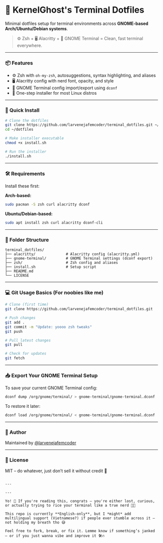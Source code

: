 # 🧠 KernelGhost's Terminal Dotfiles

Minimal dotfiles setup for terminal environments across **GNOME-based Arch/Ubuntu/Debian systems**.

> ⚙️ Zsh + 🖥 Alacritty + 🧪 GNOME Terminal = Clean, fast terminal everywhere.

---

### 📦 Features

- ⚙️ Zsh with `oh-my-zsh`, autosuggestions, syntax highlighting, and aliases
- 🖥 Alacritty config with nerd font, opacity, and style
- 🧪 GNOME Terminal config import/export using `dconf`
- 🧾 One-step installer for most Linux distros

---

### 🚀 Quick Install

```bash
# Clone the dotfiles
git clone https://github.com/larvenejafemcoder/terminal_dotfiles.git ~/dotfiles
cd ~/dotfiles

# Make installer executable
chmod +x install.sh

# Run the installer
./install.sh
````

---

### 🛠 Requirements

Install these first:

**Arch-based:**

```bash
sudo pacman -S zsh curl alacritty dconf
```

**Ubuntu/Debian-based:**

```bash
sudo apt install zsh curl alacritty dconf-cli
```

---

### 📂 Folder Structure

```
terminal_dotfiles/
├── alacritty/              # Alacritty config (alacritty.yml)
├── gnome-terminal/         # GNOME Terminal settings (dconf export)
├── zsh/                    # Zsh config and aliases
├── install.sh              # Setup script
├── README.md
└── LICENSE
```

---

### 💻 Git Usage Basics (For noobies like me)

```bash
# Clone (first time)
git clone https://github.com/larvenejafemcoder/terminal_dotfiles.git

# Push changes
git add .
git commit -m "Update: yoooo zsh tweaks"
git push

# Pull latest changes
git pull

# Check for updates
git fetch
```

---

### 📥 Export Your GNOME Terminal Setup

To save your current GNOME Terminal config:

```bash
dconf dump /org/gnome/terminal/ > gnome-terminal/gnome-terminal.dconf
```

To restore it later:

```bash
dconf load /org/gnome/terminal/ < gnome-terminal/gnome-terminal.dconf
```

---

### 🙌 Author

Maintained by [@larvenejafemcoder](https://github.com/larvenejafemcoder)

---

### 📜 License

MIT – do whatever, just don’t sell it without credit 😤

```

---

---

Yo! 👋 If you're reading this, congrats — you're either lost, curious, or actually trying to rice your terminal like a true nerd 🧠✨

This repo is currently **English-only**, but I *might* add multilingual support (Vietnamese?) if people ever stumble across it — not holding my breath tho 😅

Feel free to fork, break, or fix it. Lemme know if something’s janked — or if you just wanna vibe and improve it 🛠️🔥


